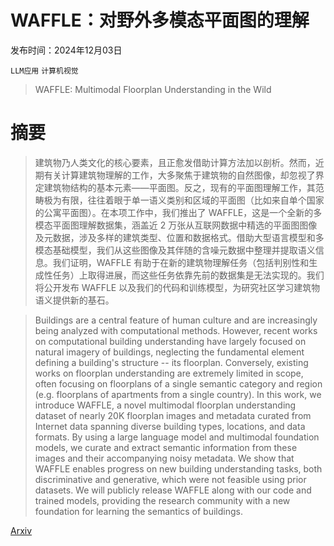 # WAFFLE：对野外多模态平面图的理解

发布时间：2024年12月03日

`LLM应用` `计算机视觉`

> WAFFLE: Multimodal Floorplan Understanding in the Wild

# 摘要

> 建筑物乃人类文化的核心要素，且正愈发借助计算方法加以剖析。然而，近期有关计算建筑物理解的工作，大多聚焦于建筑物的自然图像，却忽视了界定建筑物结构的基本元素——平面图。反之，现有的平面图理解工作，其范畴极为有限，往往着眼于单一语义类别和区域的平面图（比如来自单个国家的公寓平面图）。在本项工作中，我们推出了 WAFFLE，这是一个全新的多模态平面图理解数据集，涵盖近 2 万张从互联网数据中精选的平面图图像及元数据，涉及多样的建筑类型、位置和数据格式。借助大型语言模型和多模态基础模型，我们从这些图像及其伴随的含噪元数据中整理并提取语义信息。我们证明，WAFFLE 有助于在新的建筑物理解任务（包括判别性和生成性任务）上取得进展，而这些任务依靠先前的数据集是无法实现的。我们将公开发布 WAFFLE 以及我们的代码和训练模型，为研究社区学习建筑物语义提供新的基石。

> Buildings are a central feature of human culture and are increasingly being analyzed with computational methods. However, recent works on computational building understanding have largely focused on natural imagery of buildings, neglecting the fundamental element defining a building's structure -- its floorplan. Conversely, existing works on floorplan understanding are extremely limited in scope, often focusing on floorplans of a single semantic category and region (e.g. floorplans of apartments from a single country). In this work, we introduce WAFFLE, a novel multimodal floorplan understanding dataset of nearly 20K floorplan images and metadata curated from Internet data spanning diverse building types, locations, and data formats. By using a large language model and multimodal foundation models, we curate and extract semantic information from these images and their accompanying noisy metadata. We show that WAFFLE enables progress on new building understanding tasks, both discriminative and generative, which were not feasible using prior datasets. We will publicly release WAFFLE along with our code and trained models, providing the research community with a new foundation for learning the semantics of buildings.

[Arxiv](https://arxiv.org/abs/2412.00955)